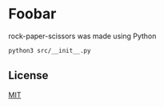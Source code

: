# Foobar

rock-paper-scissors was made using Python

```bash
python3 src/__init__.py
```

## License
[MIT](https://choosealicense.com/licenses/mit/)
